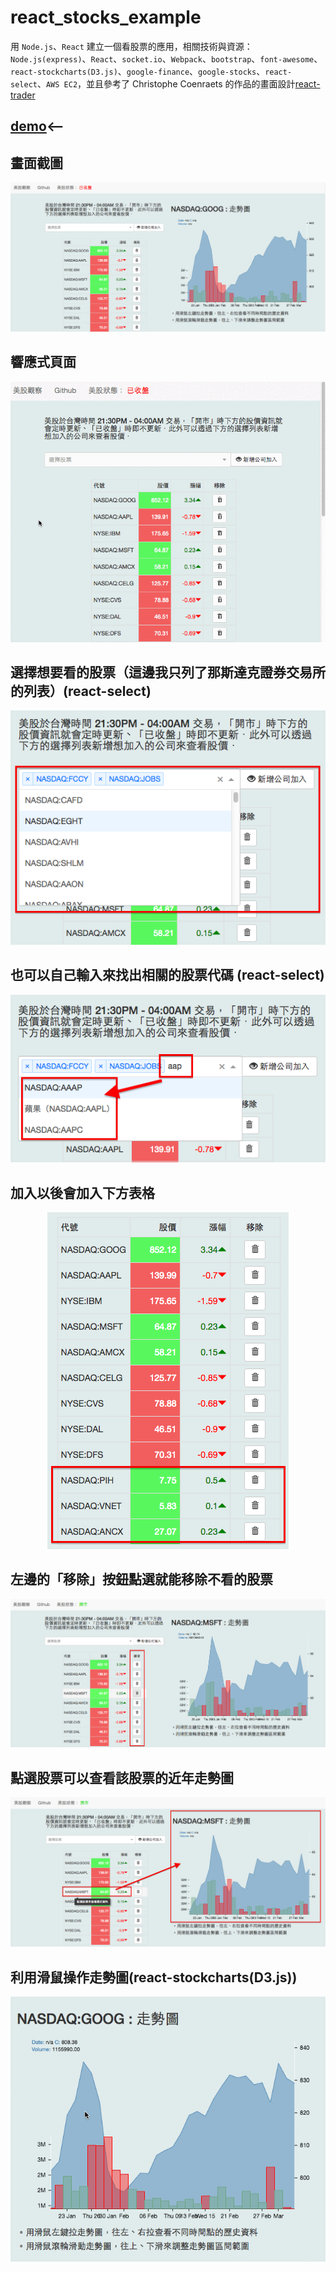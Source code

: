 # react_stocks_example

用 `Node.js`、`React` 建立一個看股票的應用，相關技術與資源：`Node.js(express)`、`React`、`socket.io`、`Webpack`、`bootstrap`、`font-awesome`、`react-stockcharts(D3.js)`、`google-finance`、`google-stocks`、`react-select`、`AWS EC2`，並且參考了 Christophe Coenraets 的作品的畫面設計[react-trader](https://github.com/ccoenraets/react-trader)

## [demo](http://35.163.223.176/)<-- 

 ## 畫面截圖
<p align="center">
<img src ="doc/images/11.png" />
</p>

 ## 響應式頁面
<p align="center">
<img src ="doc/images/12.gif" />
</p>

## 選擇想要看的股票（這邊我只列了那斯達克證券交易所的列表）(react-select)
<p align="center"> <img src ="doc/images/8.png" /></p>

## 也可以自己輸入來找出相關的股票代碼 (react-select)
<p align="center"> <img src ="doc/images/9.png" /> </p>

## 加入以後會加入下方表格   
<p align="center"> <img src ="doc/images/10.png" /> </p>

## 左邊的「移除」按鈕點選就能移除不看的股票
<p align="center">
<img src ="doc/images/3.png" />
</p>

 ## 點選股票可以查看該股票的近年走勢圖
<p align="center">
<img src ="doc/images/2.png" />
</p>

 ## 利用滑鼠操作走勢圖(react-stockcharts(D3.js))
<p align="center">
<img src ="doc/images/13.gif" />
</p>
